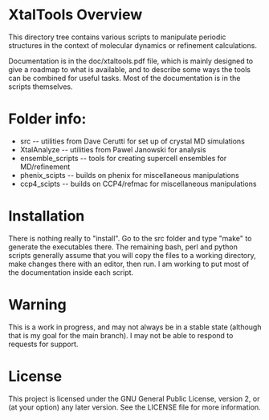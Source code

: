 # XtalTools Overview

This directory tree contains various scripts to manipulate periodic
structures in the context of molecular dynamics or refinement calculations.

Documentation is in the doc/xtaltools.pdf file, which is mainly designed to
give a roadmap to what is available, and to describe some ways the tools can
be combined for useful tasks.  Most of the documentation is in the scripts
themselves.

# Folder info:

* src  -- utilities from Dave Cerutti for set up of crystal MD simulations
* XtalAnalyze  -- utilities from Pawel Janowski for analysis
* ensemble_scripts -- tools for creating supercell ensembles for MD/refinement
* phenix_scipts  -- builds on phenix for miscellaneous manipulations
* ccp4_scipts  -- builds on CCP4/refmac for miscellaneous manipulations

# Installation

There is nothing really to "install".  Go to the src folder and type
"make" to generate the executables there.  The remaining bash, perl and
python scripts generally assume that you will copy the files to a working
directory, make changes there with an editor, then run.  I am working to
put most of the documentation inside each script.

# Warning

This is a work in progress, and may not always be in a stable state
(although that is my goal for the main branch).  I may not be able to
respond to requests for support.

# License

This project is licensed under the GNU General Public License, version
2, or (at your option) any later version.  See the LICENSE file for more
information.

